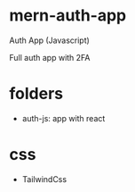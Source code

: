 # mern-auth-app

Auth App (Javascript)

Full auth app with 2FA

# folders

- auth-js: app with react

# css

- TailwindCss
